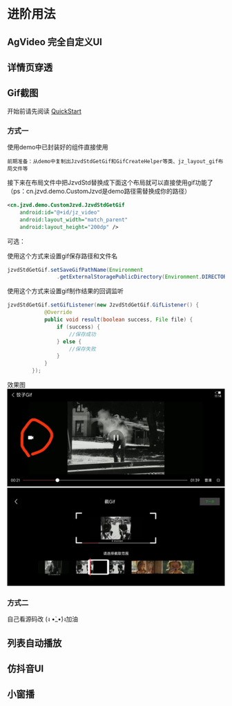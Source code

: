 # 进阶用法

## AgVideo 完全自定义UI
## 详情页穿透
## Gif截图
开始前请先阅读 [QuickStart](quick-start.md)
### 方式一
使用demo中已封装好的组件直接使用

    前期准备：从demo中复制出JzvdStdGetGif和GifCreateHelper等类、jz_layout_gif布局文件等

接下来在布局文件中把JzvdStd替换成下面这个布局就可以直接使用gif功能了（ps：cn.jzvd.demo.CustomJzvd是demo路径需替换成你的路径）
```xml
<cn.jzvd.demo.CustomJzvd.JzvdStdGetGif
    android:id="@+id/jz_video"
    android:layout_width="match_parent"
    android:layout_height="200dp" />
```
可选：

使用这个方式来设置gif保存路径和文件名
```java
jzvdStdGetGif.setSaveGifPathName(Environment
                .getExternalStoragePublicDirectory(Environment.DIRECTORY_DCIM) + "/jiaozi-" + System.currentTimeMillis() + ".gif");
```
使用这个方式来设置gif制作结果的回调监听
```java
jzvdStdGetGif.setGifListener(new JzvdStdGetGif.GifListener() {
            @Override
            public void result(boolean success, File file) {
                if (success) {
                    //保存成功
                } else {
                    //保存失败
                }
            }
        });
```
效果图
![image](./img/gif.jpg)
![image](./img/gif2.jpg)

### 方式二
自己看源码改 (ง •̀_•́)ง加油


## 列表自动播放
## 仿抖音UI
## 小窗播
